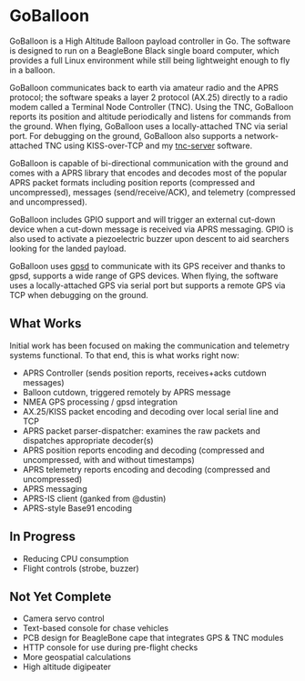 GoBalloon
=========

GoBalloon is a High Altitude Balloon payload controller in Go.   The software is designed to run on a BeagleBone Black single board computer, which provides a full Linux environment while still being lightweight enough to fly in a balloon.  

GoBalloon communicates back to earth via amateur radio and the APRS protocol; the software speaks a layer 2 protocol (AX.25) directly to a radio modem called a Terminal Node Controller (TNC).  Using the TNC, GoBalloon reports its position and altitude periodically and listens for commands from the ground.  When flying, GoBalloon uses a locally-attached TNC via serial port.  For debugging on the ground, GoBalloon also supports a network-attached TNC using KISS-over-TCP and my [tnc-server](https://github.com/chrissnell/tnc-server) software.

GoBalloon is capable of bi-directional communication with the ground and comes with a APRS library that encodes and decodes most of the popular APRS packet formats including position reports (compressed and uncompressed), messages (send/receive/ACK), and telemetry (compressed and uncompressed).

GoBalloon includes GPIO support and will trigger an external cut-down device when a cut-down message is received via APRS messaging.  GPIO is also used to activate a piezoelectric buzzer upon descent to aid searchers looking for the landed payload.

GoBalloon uses [gpsd](www.catb.org/gpsd/) to communicate with its GPS receiver and thanks to gpsd, supports a wide range of GPS devices.  When flying, the software uses a locally-attached GPS via serial port but supports a remote GPS via TCP when debugging on the ground.

What Works
----------
Initial work has been focused on making the communication and telemetry systems functional.  To that end, this is what works right now:

* APRS Controller (sends position reports, receives+acks cutdown messages)
* Balloon cutdown, triggered remotely by APRS message
* NMEA GPS processing / gpsd integration
* AX.25/KISS packet encoding and decoding over local serial line and TCP
* APRS packet parser-dispatcher: examines the raw packets and dispatches appropriate decoder(s)
* APRS position reports encoding and decoding (compressed and uncompressed, with and without timestamps)
* APRS telemetry reports encoding and decoding (compressed and uncompressed)
* APRS messaging
* APRS-IS client (ganked from @dustin)
* APRS-style Base91 encoding

In Progress
-----------
* Reducing CPU consumption
* Flight controls (strobe, buzzer)

Not Yet Complete
----------------
* Camera servo control
* Text-based console for chase vehicles
* PCB design for BeagleBone cape that integrates GPS & TNC modules
* HTTP console for use during pre-flight checks
* More geospatial calculations
* High altitude digipeater
